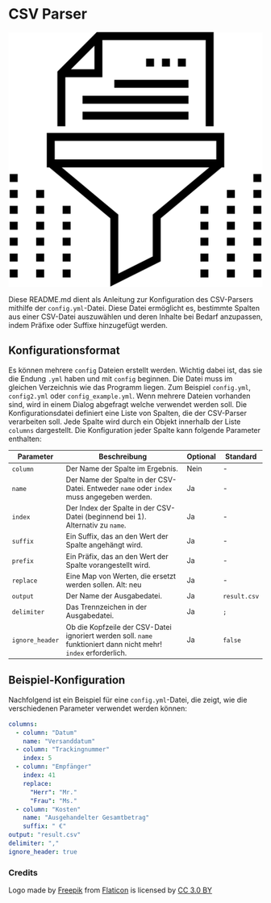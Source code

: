 # CSV Parser

![](/icon.png)

Diese README.md dient als Anleitung zur Konfiguration des CSV-Parsers mithilfe der `config.yml`-Datei. Diese Datei ermöglicht es, bestimmte Spalten aus einer CSV-Datei auszuwählen und deren Inhalte bei Bedarf anzupassen, indem Präfixe oder Suffixe hinzugefügt werden.

## Konfigurationsformat

Es können mehrere `config` Dateien erstellt werden. Wichtig dabei ist, das sie die Endung `.yml` haben und mit `config` beginnen. Die Datei muss im gleichen Verzeichnis wie das Programm liegen. Zum Beispiel `config.yml`, `config2.yml` oder `config_example.yml`. Wenn mehrere Dateien vorhanden sind, wird in einem Dialog abgefragt welche verwendet werden soll.
Die Konfigurationsdatei definiert eine Liste von Spalten, die der CSV-Parser verarbeiten soll. Jede Spalte wird durch ein Objekt innerhalb der Liste `columns` dargestellt. Die Konfiguration jeder Spalte kann folgende Parameter enthalten:

| Parameter       | Beschreibung                                                                                                     | Optional | Standard     |
| --------------- | ---------------------------------------------------------------------------------------------------------------- | -------- | ------------ |
| `column`        | Der Name der Spalte im Ergebnis.                                                                                 | Nein     | -            |
| `name`          | Der Name der Spalte in der CSV-Datei. Entweder `name` oder `index` muss angegeben werden.                        | Ja       | -            |
| `index`         | Der Index der Spalte in der CSV-Datei (beginnend bei 1). Alternativ zu `name`.                                   | Ja       | -            |
| `suffix`        | Ein Suffix, das an den Wert der Spalte angehängt wird.                                                           | Ja       | -            |
| `prefix`        | Ein Präfix, das an den Wert der Spalte vorangestellt wird.                                                       | Ja       | -            |
| `replace`       | Eine Map von Werten, die ersetzt werden sollen. Alt: neu                                                         | Ja       | -            |
| `output`        | Der Name der Ausgabedatei.                                                                                       | Ja       | `result.csv` |
| `delimiter`     | Das Trennzeichen in der Ausgabedatei.                                                                            | Ja       | `;`          |
| `ignore_header` | Ob die Kopfzeile der CSV-Datei ignoriert werden soll. `name` funktioniert dann nicht mehr! `index` erforderlich. | Ja       | `false`      |

## Beispiel-Konfiguration

Nachfolgend ist ein Beispiel für eine `config.yml`-Datei, die zeigt, wie die verschiedenen Parameter verwendet werden können:

```yaml
columns:
  - column: "Datum"
    name: "Versanddatum"
  - column: "Trackingnummer"
    index: 5
  - column: "Empfänger"
    index: 41
    replace:
      "Herr": "Mr."
      "Frau": "Ms."
  - column: "Kosten"
    name: "Ausgehandelter Gesamtbetrag"
    suffix: " €"
output: "result.csv"
delimiter: ","
ignore_header: true
```

### Credits

Logo made by [Freepik](https://www.freepik.com) from [Flaticon](https://www.flaticon.com/de/kostenloses-icon/filtern_473194?term=filtern&page=1&position=34&origin=tag&related_id=473194) is licensed by [CC 3.0 BY](http://creativecommons.org/licenses/by/3.0/)
